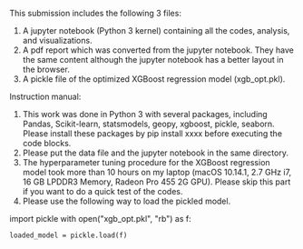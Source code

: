 This submission includes the following 3 files:

1. A jupyter notebook (Python 3 kernel) containing all the codes, analysis, and visualizations.
2. A pdf report which was converted from the jupyter notebook. They have the same content although the jupyter notebook has a better layout in the browser. 
3. A pickle file of the optimized XGBoost regression model (xgb_opt.pkl).


Instruction manual:

1. This work was done in Python 3 with several packages, including Pandas, Scikit-learn, statsmodels, geopy, xgboost, pickle, seaborn. Please install these packages by pip install xxxx before executing the code blocks.
2. Please put the data file and the jupyter notebook in the same directory.
3. The hyperparameter tuning procedure for the XGBoost regression model took more than 10 hours on my laptop (macOS 10.14.1, 2.7 GHz i7, 16 GB LPDDR3 Memory, Radeon Pro 455 2G GPU). Please skip this part if you want to do a quick test of the codes.
4. Please use the following way to load the pickled model.

import pickle
with open("xgb_opt.pkl", "rb") as f:

    loaded_model = pickle.load(f)
